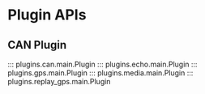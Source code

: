 # Plugin APIs

## CAN Plugin

::: plugins.can.main.Plugin
::: plugins.echo.main.Plugin
::: plugins.gps.main.Plugin
::: plugins.media.main.Plugin
::: plugins.replay_gps.main.Plugin
